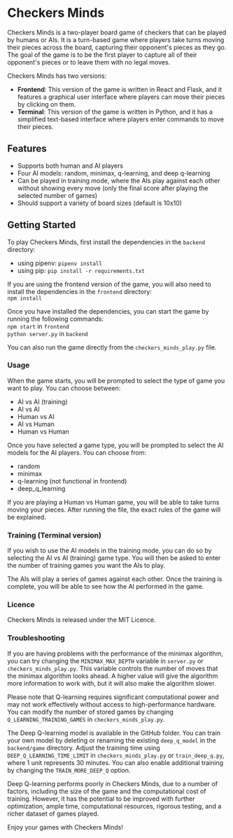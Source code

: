 # Checkers Minds
Checkers Minds is a two-player board game of checkers that can be played by humans or AIs. It is a turn-based game where players take turns moving their pieces across the board, capturing their opponent's pieces as they go. The goal of the game is to be the first player to capture all of their opponent's pieces or to leave them with no legal moves.

Checkers Minds has two versions:
  * **Frontend**: This version of the game is written in React and Flask, and it features a graphical user interface where players can move their pieces by clicking on them.
  * **Terminal**: This version of the game is written in Python, and it has a simplified text-based interface where players enter commands to move their pieces.


## Features
* Supports both human and AI players
* Four AI models: random, minimax, q-learning, and deep q-learning
* Can be played in training mode, where the AIs play against each other without showing every move (only the final score after playing the selected number of games)
* Should support a variety of board sizes (default is 10x10)

## Getting Started
To play Checkers Minds, first install the dependencies in the `backend` directory:
 * using pipenv:
   `pipenv install`
 * using pip:
  `pip install -r requirements.txt`

If you are using the frontend version of the game, you will also need to install the dependencies in the `frontend` directory:\
  `npm install`

Once you have installed the dependencies, you can start the game by running the following commands:\
  `npm start` in `frontend`\
  `python server.py` in `backend`

You can also run the game directly from the `checkers_minds_play.py` file.


### Usage
When the game starts, you will be prompted to select the type of game you want to play. You can choose between:
* AI vs AI (training)
* AI vs AI
* Human vs AI
* AI vs Human
* Human vs Human

Once you have selected a game type, you will be prompted to select the AI models for the AI players. You can choose from:
* random
* minimax
* q-learning (not functional in frontend)
* deep_q_learning

If you are playing a Human vs Human game, you will be able to take turns moving your pieces. After running the file, the exact rules of the game will be explained.

### Training (Terminal version)
If you wish to use the AI models in the training mode, you can do so by selecting the AI vs AI (training) game type. You will then be asked to enter the number of training games you want the AIs to play.

The AIs will play a series of games against each other. Once the training is complete, you will be able to see how the AI performed in the game.

### Licence
Checkers Minds is released under the MIT Licence.

### Troubleshooting
If you are having problems with the performance of the minimax algorithm, you can try changing the `MINIMAX_MAX_DEPTH` variable in `server.py` or `checkers_minds_play.py`. This variable controls the number of moves that the minimax algorithm looks ahead. A higher value will give the algorithm more information to work with, but it will also make the algorithm slower.

Please note that Q-learning requires significant computational power and may not work effectively without access to high-performance hardware. You can modify the number of stored games by changing `Q_LEARNING_TRAINING_GAMES` in `checkers_minds_play.py`.

The Deep Q-learning model is available in the GitHub folder. You can train your own model by deleting or renaming the existing `deep_q_model` in the `backend/game` directory. Adjust the training time using `DEEP_Q_LEARNING_TIME_LIMIT` in `checkers_minds_play.py` or `train_deep_q.py`, where 1 unit represents 30 minutes. You can also enable additional training by changing the `TRAIN_MORE_DEEP_Q` option.

Deep Q-learning performs poorly in Checkers Minds, due to a number of factors, including the size of the game and the computational cost of training. However, it has the potential to be improved with further optimization, ample time, computational resources, rigorous testing, and a richer dataset of games played.

Enjoy your games with Checkers Minds!
